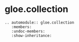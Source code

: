 # gloe.collection

```{eval-rst}
.. automodule:: gloe.collection
   :members:
   :undoc-members:
   :show-inheritance:
```
